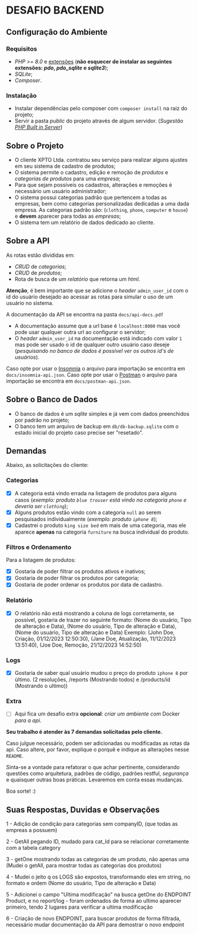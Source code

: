 # DESAFIO BACKEND

## Configuração do Ambiente

### Requisitos
- _PHP >= 8.0_ e [extensões](https://www.php.net/manual/pt_BR/extensions.php) (**não esquecer de instalar as seguintes extensões: _pdo_, _pdo_sqlite_ e _sqlite3_**);
- _SQLite_;
- _Composer_.

### Instalação
- Instalar dependências pelo composer com `composer install` na raiz do projeto;
- Servir a pasta _public_ do projeto através de algum servidor.
  (_Sugestão [PHP Built in Server](https://www.php.net/manual/en/features.commandline.webserver.)_)

## Sobre o Projeto

- O cliente XPTO Ltda. contratou seu serviço para realizar alguns ajustes em seu sistema de cadastro de produtos;
- O sistema permite o cadastro, edição e remoção de _produtos_ e _categorias de produtos_ para uma _empresa_;
- Para que sejam possíveis os cadastros, alterações e remoções é necessário um usuário administrador;
- O sistema possui categorias padrão que pertencem a todas as empresas, bem como categorias personalizadas dedicadas a uma dada empresa. As categorias padrão são: (`clothing`, `phone`, `computer` e `house`) e **devem** aparecer para todas as _empresas_;
- O sistema tem um relatório de dados dedicado ao cliente.

## Sobre a API
As rotas estão divididas em:
  - _CRUD_ de _categorias_;
  - _CRUD_ de _produtos_;
  - Rota de busca de um _relatório_ que retorna um _html_.

**Atenção**, é bem importante que se adicione o _header_ `admin_user_id` com o id do usuário desejado ao acessar as rotas para simular o uso de um usuário no sistema.

A documentação da API se encontra na pasta `docs/api-docs.pdf`
  - A documentação assume que a url base é `localhost:8000` mas você pode usar qualquer outra url ao configurar o servidor;
  - O _header_ `admin_user_id` na documentação está indicado com valor `1` mas pode ser usado o id de qualquer outro usuário caso deseje (_pesquisando no banco de dados é possível ver os outros id's de usuários_).
  
Caso opte por usar o [Insomnia](https://insomnia.rest/) o arquivo para importação se encontra em `docs/insomnia-api.json`.
Caso opte por usar o [Postman](https://www.postman.com/) o arquivo para importação se encontra em `docs/postman-api.json`.

## Sobre o Banco de Dados
- O banco de dados é um _sqlite_ simples e já vem com dados preenchidos por padrão no projeto;
- O banco tem um arquivo de backup em `db/db-backup.sqlite` com o estado inicial do projeto caso precise ser "resetado".

## Demandas
Abaixo, as solicitações do cliente:

### Categorias
- [X] A categoria está vindo errada na listagem de produtos para alguns casos
  (_exemplo: produto `blue trouser` está vindo na categoria `phone` e deveria ser `clothing`_);
- [X] Alguns produtos estão vindo com a categoria `null` ao serem pesquisados individualmente (_exemplo: produto `iphone 8`_);
- [X] Cadastrei o produto `king size bed` em mais de uma categoria, mas ele aparece **apenas** na categoria `furniture` na busca individual do produto.

### Filtros e Ordenamento
Para a listagem de produtos:
- [X] Gostaria de poder filtrar os produtos ativos e inativos;
- [X] Gostaria de poder filtrar os produtos por categoria;
- [X] Gostaria de poder ordenar os produtos por data de cadastro.

### Relatório
- [X] O relatório não está mostrando a coluna de logs corretamente, se possível, gostaria de trazer no seguinte formato:
  (Nome do usuário, Tipo de alteração e Data),
  (Nome do usuário, Tipo de alteração e Data),
  (Nome do usuário, Tipo de alteração e Data)
  Exemplo:
  (John Doe, Criação, 01/12/2023 12:50:30),
  (Jane Doe, Atualização, 11/12/2023 13:51:40),
  (Joe Doe, Remoção, 21/12/2023 14:52:50)

### Logs
- [X] Gostaria de saber qual usuário mudou o preço do produto `iphone 8` por último.
  (2 resoluções, /reports (Mostrando todos) e /products/id (Mostrando o ultimo))

### Extra
- [ ] Aqui fica um desafio extra **opcional**: _criar um ambiente com_ Docker _para a api_.

**Seu trabalho é atender às 7 demandas solicitadas pelo cliente.**

Caso julgue necessário, podem ser adicionadas ou modificadas as rotas da api. Caso altere, por favor, explique o porquê e indique as alterações nesse `README`.

Sinta-se a vontade para refatorar o que achar pertinente, considerando questões como arquitetura, padrões de código, padrões restful, _segurança_ e quaisquer outras boas práticas. Levaremos em conta essas mudanças.

Boa sorte! :)

## Suas Respostas, Duvidas e Observações

1 - Adição de condição para categorias sem companyID, (que todas as empreas a possuem)

2 - GetAll pegando ID, mudado para cat_Id para se relacionar corretamente com a tabela category

3 - getOne mostrando todas as categorias de um produto, não apenas uma (Mudei o getAll, para mostrar todas as categorias dos produtos)

4 - Mudei o jeito q os LOGS são expostos, transformando eles em string, no formato e ordem (Nome do usuário, Tipo de alteração e Data)

5 - Adicionei o campo "Ultima modificação" na busca getOne do ENDPOINT Product, e no report/log - foram ordenados de forma ao ultimo aparecer primeiro, tendo 2 lugares para verificar a ultima modificação

6 - Criação de novo ENDPOINT, para buscar produtos de forma filtrada, necessário mudar documentação da API para demostrar o novo endpoint